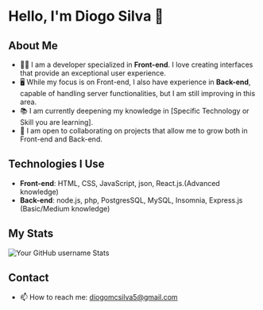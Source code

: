 # Hello, I'm Diogo Silva 👋

## About Me
- 👨‍💻 I am a developer specialized in **Front-end**. I love creating interfaces that provide an exceptional user experience.
- 🖥️ While my focus is on Front-end, I also have experience in **Back-end**, capable of handling server functionalities, but I am still improving in this area.
- 📚 I am currently deepening my knowledge in [Specific Technology or Skill you are learning].
- 🤝 I am open to collaborating on projects that allow me to grow both in Front-end and Back-end.

## Technologies I Use
- **Front-end**: HTML, CSS, JavaScript, json, React.js.(Advanced knowledge)
- **Back-end**: node.js, php, PostgresSQL, MySQL, Insomnia, Express.js (Basic/Medium knowledge)

## My Stats
![Your GitHub username Stats](https://github-readme-stats.vercel.app/api?username=yourgithubusername&show_icons=true)

## Contact
- 📫 How to reach me: diogomcsilva5@gmail.com

